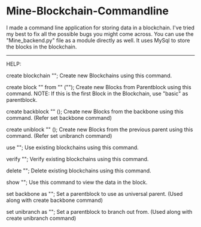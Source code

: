 # Mine-Blockchain-Commandline
I made a command line application for storing data in a blockchain. I've tried my best to fix all the possible bugs you might come across. You can use the "Mine_backend.py" file as a module directly as well. It uses MySql to store the blocks in the blockchain.
_____________________________________________
HELP:

create blockchain "<name>";
Create new Blockchains using this command.

create block "<blockname>" from "<parentblock>" ("<data>");
Create new Blocks from Parentblock using this command.
NOTE: If this is the first Block in the Blockchain, use "basic" as parentblock.

create backblock "<blockname>" (<data>);
Create new Blocks from the backbone using this command.
(Refer set backbone command)

create uniblock "<blockname>" (<data>);
Create new Blocks from the previous parent using this command.
(Refer set unibranch command)

use "<blockchain>";
Use existing blockchains using this command.

verify "<blockchain>";
Verify existing blockchains using this command.

delete "<blockchain>";
Delete existing blockchains using this command.

show "<block>";
Use this command to view the data in the block.

set backbone as "<parentblock>";
Set a parentblock to use as universal parent.
(Used along with create backbone command)

set unibranch as "<parentblock>";
Set a parentblock to branch out from.
(Used along with create unibranch command)
